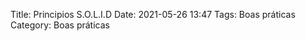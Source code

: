 Title: Principios S.O.L.I.D
Date: 2021-05-26 13:47
Tags: Boas práticas
Category: Boas práticas

<script src="https://gist.github.com/lucaseduardo101/52d0405ac026f13ee41595ab388ef1bf.js"></script>

